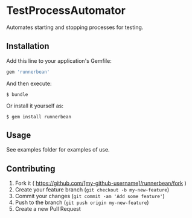 # TestProcessAutomator

Automates starting and stopping processes for testing.

## Installation

Add this line to your application's Gemfile:

```ruby
gem 'runnerbean'
```

And then execute:

    $ bundle

Or install it yourself as:

    $ gem install runnerbean

## Usage

See examples folder for examples of use.

## Contributing

1. Fork it ( https://github.com/[my-github-username]/runnerbean/fork )
2. Create your feature branch (`git checkout -b my-new-feature`)
3. Commit your changes (`git commit -am 'Add some feature'`)
4. Push to the branch (`git push origin my-new-feature`)
5. Create a new Pull Request
